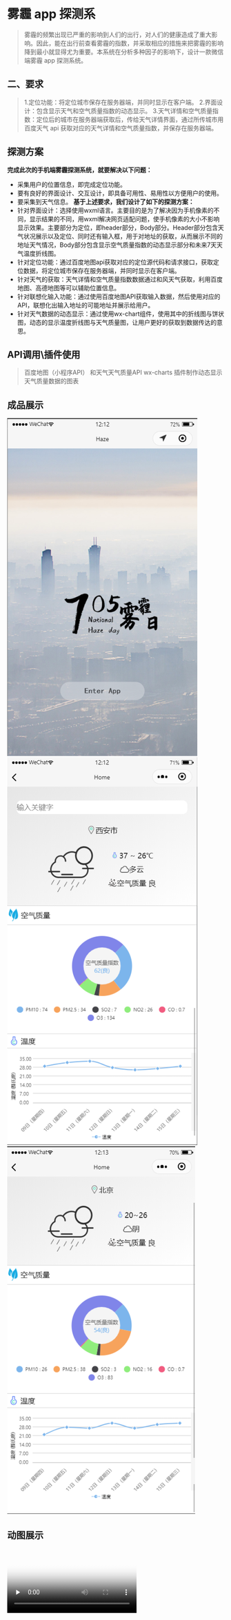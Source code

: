 # 雾霾 app 探测系

> 雾霾的频繁出现已严重的影响到人们的出行，对人们的健康造成了重大影响。因此，能在出行前查看雾霾的指数，并采取相应的措施来把雾霾的影响降到最小就显得尤为重要。本系统在分析多种因子的影响下，设计一款微信端雾霾 app 探测系统。


## 二、要求
> 1.定位功能：将定位城市保存在服务器端，并同时显示在客户端。 
> 2.界面设计：包含显示天气和空气质量指数的动态显示。 
> 3.天气详情和空气质量指数：定位后的城市在服务器端获取后，传给天气详情界面，通过所传城市用百度天气 api 获取对应的天气详情和空气质量指数，并保存在服务器端。

## 探测方案
**完成此次的手机端雾霾探测系统，就要解决以下问题：**
- 采集用户的位置信息，即完成定位功能。
- 要有良好的界面设计、交互设计，即具备可用性、易用性以方便用户的使用。
- 要采集到天气信息。
**基于上述要求，我们设计了如下的探测方案：**
- 针对界面设计：选择使用wxml语言。主要目的是为了解决因为手机像素的不同，显示结果的不同，用wxml解决网页适配问题，使手机像素的大小不影响显示效果。主要部分为定位，即header部分，Body部分。Header部分包含天气状况展示以及定位、同时还有输入框，用于对地址的获取，从而展示不同的地址天气情况，Body部分包含显示空气质量指数的动态显示部分和未来7天天气温度折线图。
- 针对定位功能：通过百度地图api获取对应的定位源代码和请求接口，获取定位数据，将定位城市保存在服务器端，并同时显示在客户端。
- 针对天气的获取：天气详情和空气质量指数数据通过和风天气获取，利用百度地图、高德地图等可以辅助位置信息。
- 针对联想化输入功能：通过使用百度地图API获取输入数据，然后使用对应的API，联想化出输入地址的可能地址并展示给用户。
- 针对天气数据的动态显示：通过使用wx-chart组件，使用其中的折线图与饼状图，动态的显示温度折线图与天气质量图，让用户更好的获取到数据传达的意思。

## API调用\插件使用
> 百度地图（小程序API）
> 和天气天气质量API
> wx-charts 插件制作动态显示天气质量数据的图表

## 成品展示

![展示1](https://github.com/YVictor13/haze/blob/master/%E6%B5%8B%E8%AF%951.png)
![展示2](https://github.com/YVictor13/haze/blob/master/%E6%B5%8B%E8%AF%952.png)
![展示3](https://github.com/YVictor13/haze/blob/master/%E6%B5%8B%E8%AF%953.png)

## 动图展示

<video id="video" controls="" preload="none" poster="http://om2bks7xs.bkt.clouddn.com/2017-08-26-Markdown-Advance-Video.jpg">
<source id="mp4" src="https://github.com/YVictor13/haze/blob/master/%E6%88%90%E6%9E%9C%E5%B1%95%E7%A4%BA.mp4" type="video/mp4">
</video>
